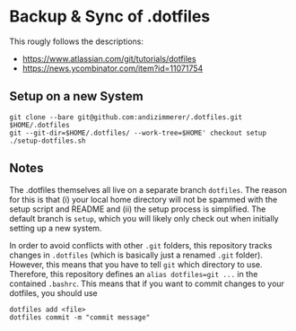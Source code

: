 # Backup & Sync of .dotfiles

This rougly follows the descriptions:
 * <https://www.atlassian.com/git/tutorials/dotfiles>
 * <https://news.ycombinator.com/item?id=11071754>

## Setup on a new System

```
git clone --bare git@github.com:andizimmerer/.dotfiles.git $HOME/.dotfiles
git --git-dir=$HOME/.dotfiles/ --work-tree=$HOME' checkout setup
./setup-dotfiles.sh
```

## Notes

The .dotfiles themselves all live on a separate branch `dotfiles`. The reason for this is that (i) your local home directory will not be spammed with the setup script and README and (ii) the setup process is simplified. The default branch is `setup`, which you will likely only check out when initially setting up a new system.

In order to avoid conflicts with other `.git` folders, this repository tracks changes in `.dotfiles` (which is basically just a renamed `.git` folder).
However, this means that you have to tell `git` which directory to use. Therefore, this repository defines an `alias dotfiles=git ...` in the contained `.bashrc`.
This means that if you want to commit changes to your dotfiles, you should use
```
dotfiles add <file>
dotfiles commit -m "commit message"
```

